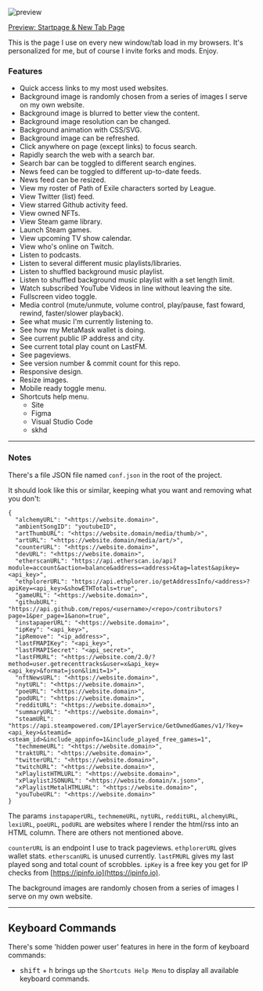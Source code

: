 ![preview](https://user-images.githubusercontent.com/899183/229410766-ec30a022-234f-44a6-b3c1-baae79fda3ac.png)

[Preview: Startpage & New Tab Page](https://s.marko.tech)

This is the page I use on every new window/tab load in my browsers. It's personalized for me, but of course I invite forks and mods. Enjoy.

### Features

* Quick access links to my most used websites.
* Background image is randomly chosen from a series of images I serve on my own website.
* Background image is blurred to better view the content.
* Background image resolution can be changed.
* Background animation with CSS/SVG.
* Background image can be refreshed.
* Click anywhere on page (except links) to focus search.
* Rapidly search the web with a search bar.
* Search bar can be toggled to different search engines.
* News feed can be toggled to different up-to-date feeds.
* News feed can be resized.
* View my roster of Path of Exile characters sorted by League.
* View Twitter (list) feed.
* View starred Github activity feed.
* View owned NFTs.
* View Steam game library.
* Launch Steam games.
* View upcoming TV show calendar.
* View who's online on Twitch.
* Listen to podcasts.
* Listen to several different music playlists/libraries.
* Listen to shuffled background music playlist.
* Listen to shuffled background  music playlist with a set length limit.
* Watch subscribed YouTube Videos in line without leaving the site.
* Fullscreen video toggle.
* Media control (mute/unmute, volume control, play/pause, fast foward, rewind, faster/slower playback).
* See what music I'm currently listening to.
* See how my MetaMask wallet is doing.
* See current public IP address and city.
* See current total play count on LastFM.
* See pageviews.
* See version number & commit count for this repo.
* Responsive design.
* Resize images.
* Mobile ready toggle menu.
* Shortcuts help menu.
  * Site
  * Figma
  * Visual Studio Code
  * skhd

---

### Notes

There's a file JSON file named `conf.json` in the root of the project.

It should look like this or similar, keeping what you want and removing what you don't:

```
{
  "alchemyURL": "<https://website.domain>",
  "ambientSongID": "youtubeID",
  "artThumbURL": "<https://website.domain/media/thumb/>",
  "artURL": "<https://website.domain/media/art/>",
  "counterURL": "<https://website.domain>",
  "devURL": "<https://website.domain>",
  "etherscanURL": "https://api.etherscan.io/api?module=account&action=balance&address=<address>&tag=latest&apikey=<api_key>",
  "ethplorerURL": "https://api.ethplorer.io/getAddressInfo/<address>?apiKey=<api_key>&showETHTotals=true",
  "gameURL": "<https://website.domain>",
  "githubURL": "https://api.github.com/repos/<username>/<repo>/contributors?page=1&per_page=1&anon=true",
  "instapaperURL": "<https://website.domain>",
  "ipKey": "<api_key>",
  "ipRemove": "<ip_address>",
  "lastFMAPIKey": "<api_key>",
  "lastFMAPISecret": "<api_secret>",
  "lastFMURL": "<https://website.com/2.0/?method=user.getrecenttracks&user=x&api_key=<api_key>&format=json&limit=1>",
  "nftNewsURL": "<https://website.domain>",
  "nytURL": "<https://website.domain>",
  "poeURL": "<https://website.domain>",
  "podURL": "<https://website.domain>",
  "redditURL": "<https://website.domain>",
  "summaryURL": "<https://website.domain>",
  "steamURL": "https://api.steampowered.com/IPlayerService/GetOwnedGames/v1/?key=<api_key>&steamid=<steam_id>&include_appinfo=1&include_played_free_games=1",
  "techmemeURL": "<https://website.domain>",
  "traktURL": "<https://website.domain>",
  "twitterURL": "<https://website.domain>",
  "twitchURL": "<https://website.domain>",
  "xPlaylistHTMLURL": "<https://website.domain>",
  "xPlaylistJSONURL": "<https://website.domain/x.json>",
  "xPlaylistMetalHTMLURL": "<https://website.domain>",
  "youTubeURL": "<https://website.domain>"
}
```

The params `instapaperURL`, `techmemeURL`, `nytURL`, `redditURL`, `alchemyURL`, `lexiURL`, `poeURL`, `podURL` are websites where I render the html/rss into an HTML column. There are others not mentioned above.

`counterURL` is an endpoint I use to track pageviews. `ethplorerURL` gives wallet stats. `etherscanURL` is unused currently. `lastFMURL` gives my last played song and total count of scrobbles. `ipKey` is a free key you get for IP checks from [https://ipinfo.io](https://ipinfo.io).

The background images are randomly chosen from a series of images I serve on my own website.

---

## Keyboard Commands

There's some 'hidden power user' features in here in the form of keyboard commands:
- <kbd>shift</kbd> + <kbd>h</kbd> brings up the `Shortcuts Help Menu` to display all available keyboard commands.
